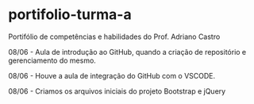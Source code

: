 # portifolio-turma-a
Portifólio de competências e habilidades do Prof. Adriano Castro

08/06 - Aula de introdução ao GitHub, quando a criação de repositório e gerenciamento do mesmo.

08/06 - Houve a aula de integração do GitHub com o VSCODE.

08/06 - Criamos os arquivos iniciais do projeto Bootstrap e jQuery